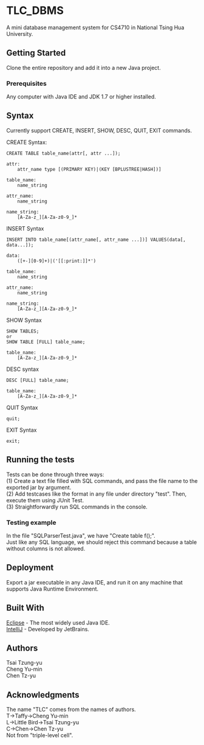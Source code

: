 # TLC_DBMS <br />
A mini database management system for CS4710 in National Tsing Hua University. <br />

## Getting Started <br />
Clone the entire repository and add it into a new Java project. <br />

### Prerequisites <br />
Any computer with Java IDE and JDK 1.7 or higher installed. <br />

## Syntax
Currently support CREATE, INSERT, SHOW, DESC, QUIT, EXIT commands.

CREATE Syntax:
```
CREATE TABLE table_name(attr[, attr ...]);

attr:
    attr_name type [(PRIMARY KEY)|(KEY [BPLUSTREE|HASH])]

table_name:
    name_string

attr_name:
    name_string

name_string:
    [A-Za-z_][A-Za-z0-9_]*
```

INSERT Syntax
```
INSERT INTO table_name[(attr_name[, attr_name ...])] VALUES(data[, data...]);

data:
    ([+-][0-9]+)|('[[:print:]]*')

table_name:
    name_string

attr_name:
    name_string

name_string:
    [A-Za-z_][A-Za-z0-9_]*
```

SHOW Syntax
```
SHOW TABLES;
or
SHOW TABLE [FULL] table_name;

table_name:
    [A-Za-z_][A-Za-z0-9_]*
```

DESC syntax
```
DESC [FULL] table_name;
    
table_name:
    [A-Za-z_][A-Za-z0-9_]*
```

QUIT Syntax
```
quit;
```

EXIT Syntax
```
exit;
```

## Running the tests <br />
Tests can be done through three ways: <br />
(1) Create a text file filled with SQL commands, and pass the file name to the exported jar by argument. <br />
(2) Add testcases like the format in any file under directory "test". Then, execute them using JUnit Test. <br />
(3) Straightforwardly run SQL commands in the console. <br />

### Testing example <br />
In the file "SQLParserTest.java", we have "Create table f();". <br />
Just like any SQL language, we should reject this command because a table without columns is not allowed. <br />

## Deployment <br />
Export a jar executable in any Java IDE, and run it on any machine that supports Java Runtime Environment. <br />

## Built With <br />
[Eclipse](https://www.eclipse.org/downloads/) - The most widely used Java IDE. <br />
[IntelliJ](https://www.jetbrains.com/idea/download/#section=windows) - Developed by JetBrains. <br />

## Authors <br />
Tsai Tzung-yu <br />
Cheng Yu-min <br />
Chen Tz-yu <br />

## Acknowledgments <br />
The name "TLC" comes from the names of authors. <br />
T->Taffy->Cheng Yu-min <br />
L->Little Bird->Tsai Tzung-yu <br />
C->Chen->Chen Tz-yu <br />
Not from "triple-level cell". <br />
